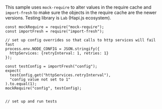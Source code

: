 This sample uses `mock-require` to alter values in the require cache and `import-fresh` to make sure the objects in the require cache are the newer versions. Testing library is `Lab` (Hapi.js ecosystem). 

```
const mockRequire = require("mock-require");
const importFresh = require("import-fresh");

// set up config overrides so that calls to http services will fail fast
process.env.NODE_CONFIG = JSON.stringify({
  httpServices: {retryInterval: 1, retries: 1} 
});

const testConfig = importFresh("config");
expect(
  testConfig.get("httpServices.retryInterval"),
  "config value not set to 1"
).to.equal(1);
mockRequire("config", testConfig);


// set up and run tests 
```